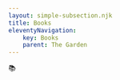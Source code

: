 ```yaml
---
layout: simple-subsection.njk
title: Books
eleventyNavigation:
    key: Books
    parent: The Garden
---
```


:books: